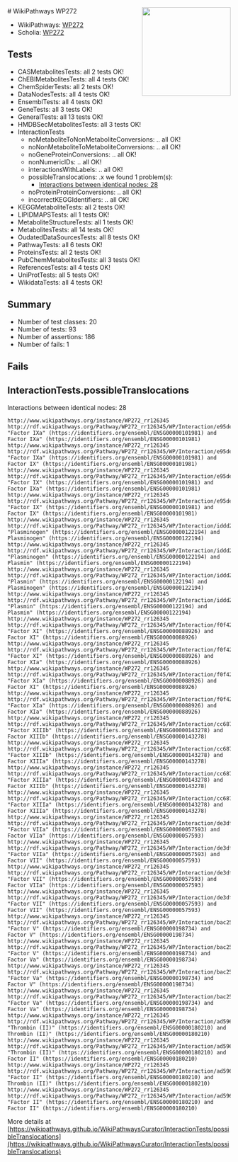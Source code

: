 <img style="float: right; width: 200px" src="https://upload.wikimedia.org/wikipedia/commons/thumb/8/83/Wplogo_with_text_500.png/640px-Wplogo_with_text_500.png" />
# WikiPathways WP272

* WikiPathways: [WP272](https://wikipathways.org/pathways/WP272)
* Scholia: [WP272](https://scholia.toolforge.org/wikipathways/WP272)
## Tests
* CASMetabolitesTests: all 2 tests OK!
* ChEBIMetabolitesTests: all 4 tests OK!
* ChemSpiderTests: all 2 tests OK!
* DataNodesTests: all 4 tests OK!
* EnsemblTests: all 4 tests OK!
* GeneTests: all 3 tests OK!
* GeneralTests: all 13 tests OK!
* HMDBSecMetabolitesTests: all 3 tests OK!
* InteractionTests
    * noMetaboliteToNonMetaboliteConversions: .. all OK!
    * noNonMetaboliteToMetaboliteConversions: .. all OK!
    * noGeneProteinConversions: .. all OK!
    * nonNumericIDs: .. all OK!
    * interactionsWithLabels: .. all OK!
    * possibleTranslocations: .x we found 1 problem(s):
        * [Interactions between identical nodes: 28](#661ebf11)
    * noProteinProteinConversions: .. all OK!
    * incorrectKEGGIdentifiers: .. all OK!
* KEGGMetaboliteTests: all 2 tests OK!
* LIPIDMAPSTests: all 1 tests OK!
* MetaboliteStructureTests: all 1 tests OK!
* MetabolitesTests: all 14 tests OK!
* OudatedDataSourcesTests: all 8 tests OK!
* PathwayTests: all 6 tests OK!
* ProteinsTests: all 2 tests OK!
* PubChemMetabolitesTests: all 3 tests OK!
* ReferencesTests: all 4 tests OK!
* UniProtTests: all 5 tests OK!
* WikidataTests: all 4 tests OK!


## Summary

* Number of test classes: 20
* Number of tests: 93
* Number of assertions: 186
* Number of fails: 1

## Fails

<a name="661ebf11" />

## InteractionTests.possibleTranslocations

Interactions between identical nodes: 28
```
http://www.wikipathways.org/instance/WP272_rr126345 http://rdf.wikipathways.org/Pathway/WP272_rr126345/WP/Interaction/e95de "Factor IXa" (https://identifiers.org/ensembl/ENSG00000101981) and 
Factor IXa" (https://identifiers.org/ensembl/ENSG00000101981)
http://www.wikipathways.org/instance/WP272_rr126345 http://rdf.wikipathways.org/Pathway/WP272_rr126345/WP/Interaction/e95de "Factor IXa" (https://identifiers.org/ensembl/ENSG00000101981) and 
Factor IX" (https://identifiers.org/ensembl/ENSG00000101981)
http://www.wikipathways.org/instance/WP272_rr126345 http://rdf.wikipathways.org/Pathway/WP272_rr126345/WP/Interaction/e95de "Factor IX" (https://identifiers.org/ensembl/ENSG00000101981) and 
Factor IXa" (https://identifiers.org/ensembl/ENSG00000101981)
http://www.wikipathways.org/instance/WP272_rr126345 http://rdf.wikipathways.org/Pathway/WP272_rr126345/WP/Interaction/e95de "Factor IX" (https://identifiers.org/ensembl/ENSG00000101981) and 
Factor IX" (https://identifiers.org/ensembl/ENSG00000101981)
http://www.wikipathways.org/instance/WP272_rr126345 http://rdf.wikipathways.org/Pathway/WP272_rr126345/WP/Interaction/iddd2a9b8 "Plasminogen" (https://identifiers.org/ensembl/ENSG00000122194) and 
Plasminogen" (https://identifiers.org/ensembl/ENSG00000122194)
http://www.wikipathways.org/instance/WP272_rr126345 http://rdf.wikipathways.org/Pathway/WP272_rr126345/WP/Interaction/iddd2a9b8 "Plasminogen" (https://identifiers.org/ensembl/ENSG00000122194) and 
Plasmin" (https://identifiers.org/ensembl/ENSG00000122194)
http://www.wikipathways.org/instance/WP272_rr126345 http://rdf.wikipathways.org/Pathway/WP272_rr126345/WP/Interaction/iddd2a9b8 "Plasmin" (https://identifiers.org/ensembl/ENSG00000122194) and 
Plasminogen" (https://identifiers.org/ensembl/ENSG00000122194)
http://www.wikipathways.org/instance/WP272_rr126345 http://rdf.wikipathways.org/Pathway/WP272_rr126345/WP/Interaction/iddd2a9b8 "Plasmin" (https://identifiers.org/ensembl/ENSG00000122194) and 
Plasmin" (https://identifiers.org/ensembl/ENSG00000122194)
http://www.wikipathways.org/instance/WP272_rr126345 http://rdf.wikipathways.org/Pathway/WP272_rr126345/WP/Interaction/f0f42 "Factor XI" (https://identifiers.org/ensembl/ENSG00000088926) and 
Factor XI" (https://identifiers.org/ensembl/ENSG00000088926)
http://www.wikipathways.org/instance/WP272_rr126345 http://rdf.wikipathways.org/Pathway/WP272_rr126345/WP/Interaction/f0f42 "Factor XI" (https://identifiers.org/ensembl/ENSG00000088926) and 
Factor XIa" (https://identifiers.org/ensembl/ENSG00000088926)
http://www.wikipathways.org/instance/WP272_rr126345 http://rdf.wikipathways.org/Pathway/WP272_rr126345/WP/Interaction/f0f42 "Factor XIa" (https://identifiers.org/ensembl/ENSG00000088926) and 
Factor XI" (https://identifiers.org/ensembl/ENSG00000088926)
http://www.wikipathways.org/instance/WP272_rr126345 http://rdf.wikipathways.org/Pathway/WP272_rr126345/WP/Interaction/f0f42 "Factor XIa" (https://identifiers.org/ensembl/ENSG00000088926) and 
Factor XIa" (https://identifiers.org/ensembl/ENSG00000088926)
http://www.wikipathways.org/instance/WP272_rr126345 http://rdf.wikipathways.org/Pathway/WP272_rr126345/WP/Interaction/cc687 "Factor XIIIb" (https://identifiers.org/ensembl/ENSG00000143278) and 
Factor XIIIb" (https://identifiers.org/ensembl/ENSG00000143278)
http://www.wikipathways.org/instance/WP272_rr126345 http://rdf.wikipathways.org/Pathway/WP272_rr126345/WP/Interaction/cc687 "Factor XIIIb" (https://identifiers.org/ensembl/ENSG00000143278) and 
Factor XIIIa" (https://identifiers.org/ensembl/ENSG00000143278)
http://www.wikipathways.org/instance/WP272_rr126345 http://rdf.wikipathways.org/Pathway/WP272_rr126345/WP/Interaction/cc687 "Factor XIIIa" (https://identifiers.org/ensembl/ENSG00000143278) and 
Factor XIIIb" (https://identifiers.org/ensembl/ENSG00000143278)
http://www.wikipathways.org/instance/WP272_rr126345 http://rdf.wikipathways.org/Pathway/WP272_rr126345/WP/Interaction/cc687 "Factor XIIIa" (https://identifiers.org/ensembl/ENSG00000143278) and 
Factor XIIIa" (https://identifiers.org/ensembl/ENSG00000143278)
http://www.wikipathways.org/instance/WP272_rr126345 http://rdf.wikipathways.org/Pathway/WP272_rr126345/WP/Interaction/de3df "Factor VIIa" (https://identifiers.org/ensembl/ENSG00000057593) and 
Factor VIIa" (https://identifiers.org/ensembl/ENSG00000057593)
http://www.wikipathways.org/instance/WP272_rr126345 http://rdf.wikipathways.org/Pathway/WP272_rr126345/WP/Interaction/de3df "Factor VIIa" (https://identifiers.org/ensembl/ENSG00000057593) and 
Factor VII" (https://identifiers.org/ensembl/ENSG00000057593)
http://www.wikipathways.org/instance/WP272_rr126345 http://rdf.wikipathways.org/Pathway/WP272_rr126345/WP/Interaction/de3df "Factor VII" (https://identifiers.org/ensembl/ENSG00000057593) and 
Factor VIIa" (https://identifiers.org/ensembl/ENSG00000057593)
http://www.wikipathways.org/instance/WP272_rr126345 http://rdf.wikipathways.org/Pathway/WP272_rr126345/WP/Interaction/de3df "Factor VII" (https://identifiers.org/ensembl/ENSG00000057593) and 
Factor VII" (https://identifiers.org/ensembl/ENSG00000057593)
http://www.wikipathways.org/instance/WP272_rr126345 http://rdf.wikipathways.org/Pathway/WP272_rr126345/WP/Interaction/bac25 "Factor V" (https://identifiers.org/ensembl/ENSG00000198734) and 
Factor V" (https://identifiers.org/ensembl/ENSG00000198734)
http://www.wikipathways.org/instance/WP272_rr126345 http://rdf.wikipathways.org/Pathway/WP272_rr126345/WP/Interaction/bac25 "Factor V" (https://identifiers.org/ensembl/ENSG00000198734) and 
Factor Va" (https://identifiers.org/ensembl/ENSG00000198734)
http://www.wikipathways.org/instance/WP272_rr126345 http://rdf.wikipathways.org/Pathway/WP272_rr126345/WP/Interaction/bac25 "Factor Va" (https://identifiers.org/ensembl/ENSG00000198734) and 
Factor V" (https://identifiers.org/ensembl/ENSG00000198734)
http://www.wikipathways.org/instance/WP272_rr126345 http://rdf.wikipathways.org/Pathway/WP272_rr126345/WP/Interaction/bac25 "Factor Va" (https://identifiers.org/ensembl/ENSG00000198734) and 
Factor Va" (https://identifiers.org/ensembl/ENSG00000198734)
http://www.wikipathways.org/instance/WP272_rr126345 http://rdf.wikipathways.org/Pathway/WP272_rr126345/WP/Interaction/ad596 "Thrombin (II)" (https://identifiers.org/ensembl/ENSG00000180210) and 
Thrombin (II)" (https://identifiers.org/ensembl/ENSG00000180210)
http://www.wikipathways.org/instance/WP272_rr126345 http://rdf.wikipathways.org/Pathway/WP272_rr126345/WP/Interaction/ad596 "Thrombin (II)" (https://identifiers.org/ensembl/ENSG00000180210) and 
Factor II" (https://identifiers.org/ensembl/ENSG00000180210)
http://www.wikipathways.org/instance/WP272_rr126345 http://rdf.wikipathways.org/Pathway/WP272_rr126345/WP/Interaction/ad596 "Factor II" (https://identifiers.org/ensembl/ENSG00000180210) and 
Thrombin (II)" (https://identifiers.org/ensembl/ENSG00000180210)
http://www.wikipathways.org/instance/WP272_rr126345 http://rdf.wikipathways.org/Pathway/WP272_rr126345/WP/Interaction/ad596 "Factor II" (https://identifiers.org/ensembl/ENSG00000180210) and 
Factor II" (https://identifiers.org/ensembl/ENSG00000180210)
```

More details at [https://wikipathways.github.io/WikiPathwaysCurator/InteractionTests/possibleTranslocations](https://wikipathways.github.io/WikiPathwaysCurator/InteractionTests/possibleTranslocations)

